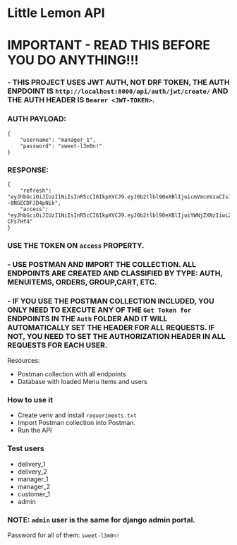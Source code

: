 # Little Lemon API


# IMPORTANT - READ THIS BEFORE YOU DO ANYTHING!!!

### - THIS PROJECT USES JWT AUTH, NOT DRF TOKEN, THE AUTH ENPDOINT IS `http://localhost:8000/api/auth/jwt/create/` AND THE AUTH HEADER IS `Bearer <JWT-TOKEN>`.

### AUTH PAYLOAD:
```
{
    "username": "manager_1",
    "password": "sweet-l3m0n!"
}
```

### RESPONSE:

```
{
    "refresh": "eyJhbGciOiJIUzI1NiIsInR5cCI6IkpXVCJ9.eyJ0b2tlbl90eXBlIjoicmVmcmVzaCIsImV4cCI6MTY4Nzc5NTM2OSwiaWF0IjoxNjg3NzA4OTY5LCJqdGkiOiI1MTFmNmZjMjE0OTQ0ODg2YjA2YzRmOTQ2NjdlMWFiMCIsInVzZXJfaWQiOjN9.HWF1bywj0RugGvojXrfc2_yMhNO--8NGECDFJD4pNik",
    "access": "eyJhbGciOiJIUzI1NiIsInR5cCI6IkpXVCJ9.eyJ0b2tlbl90eXBlIjoiYWNjZXNzIiwiZXhwIjoxNjg3NzE2MTY5LCJpYXQiOjE2ODc3MDg5NjksImp0aSI6IjQ2YzFhZjY1Y2FkOTQ2NTE4Yjc3ODVmY2NmODU0MDQ4IiwidXNlcl9pZCI6M30.cIZWA20jIqQUtBkCURMdOpA5WDJSw4VqJ4h-CPs7Hf4"
}
```

### USE THE TOKEN ON `access` PROPERTY. 

### - USE POSTMAN AND IMPORT THE COLLECTION. ALL ENDPOINTS ARE CREATED AND CLASSIFIED BY TYPE: AUTH, MENUITEMS, ORDERS, GROUP,CART, ETC.

### - IF YOU USE THE POSTMAN COLLECTION INCLUDED, YOU ONLY NEED TO EXECUTE ANY OF THE `Get Token for ` ENDPOINTS IN THE `Auth` FOLDER AND IT WILL AUTOMATICALLY SET THE HEADER FOR ALL REQUESTS. IF NOT, YOU NEED TO SET THE AUTHORIZATION HEADER IN ALL REQUESTS FOR EACH USER.


Resources:

- Postman collection with all endpoints
- Database with loaded Menu items and users


### How to use it

- Create venv and install `requeriments.txt`
- Import Postman collection into Postman.
- Run the API

### Test users 
- delivery_1
- delivery_2
- manager_1
- manager_2
- customer_1
- admin

### NOTE: `admin` user is the same for django admin portal.

Password for all of them:  `sweet-l3m0n!`
